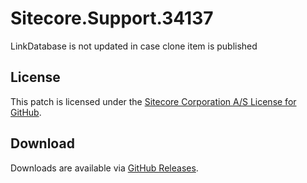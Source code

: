 # Sitecore.Support.34137
LinkDatabase is not updated in case clone item is published

## License  
This patch is licensed under the [Sitecore Corporation A/S License for GitHub](https://github.com/sitecoresupport/Sitecore.Support.34137/blob/master/LICENSE).  

## Download  
Downloads are available via [GitHub Releases](https://github.com/sitecoresupport/Sitecore.Support.34137/releases).  
